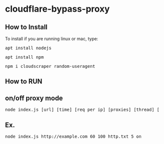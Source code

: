 # cloudflare-bypass-proxy
<h2>How to Install</h2>
  To install if you are running linux or mac, type:
<pre>apt install nodejs</pre>
<pre>apt install npm</pre> 
<pre>npm i cloudscraper random-useragent</pre>  
<h2>How to RUN</h2> 
<h2>on/off proxy mode</h2>
<pre>node index.js [url] [time] [req_per_ip] [proxies] [thread] [on/off] </pre>
<h2>Ex.</h2> 
<pre>node index.js http://example.com 60 100 http.txt 5 on</pre>
